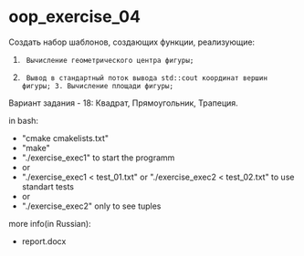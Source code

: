# oop_exercise_04
Создать набор шаблонов, создающих функции, реализующие:
1.   	Вычисление геометрического центра фигуры;
2.   	Вывод в стандартный поток вывода std::cout координат вершин фигуры; 3. Вычисление площади фигуры;
Вариант задания - 18: Квадрат, Прямоугольник, Трапеция.

in bash:
- "cmake cmakelists.txt"
- "make"
- "./exercise_exec1" to start the programm
- or
- "./exercise_exec1 < test_01.txt" or "./exercise_exec2 < test_02.txt" to use standart tests
- or
- "./exercise_exec2" only to see tuples

more info(in Russian):
- report.docx
